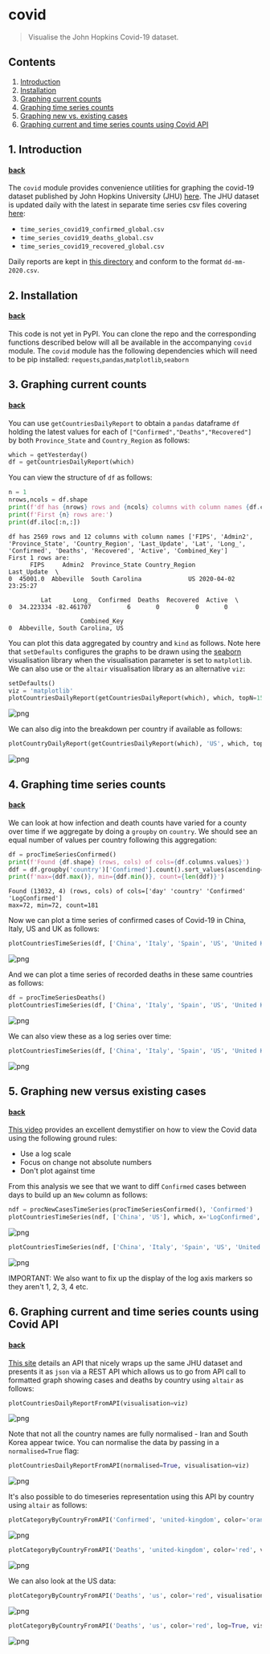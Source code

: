 # covid <a name="top-of-covid-notebook"></a>
> Visualise the John Hopkins Covid-19 dataset.


## Contents
1. [Introduction](#covid-intro)
2. [Installation](#covid-install)
3. [Graphing current counts](#covid-current)
4. [Graphing time series counts](#covid-timeseries)
5. [Graphing new vs. existing cases](#covid-newexisting)
5. [Graphing current and time series counts using Covid API](#covid-api)

## 1. Introduction <a name="covid-intro"></a>
#### [back](#top-of-covid-notebook)

The `covid` module provides convenience utilities for graphing the covid-19 dataset published by John Hopkins University (JHU) [here](https://github.com/CSSEGISandData/COVID-19).  The JHU dataset is updated daily with the latest in separate time series csv files covering [here](https://github.com/CSSEGISandData/COVID-19/tree/master/csse_covid_19_data/csse_covid_19_time_series):
* `time_series_covid19_confirmed_global.csv`
* `time_series_covid19_deaths_global.csv`
* `time_series_covid19_recovered_global.csv`

Daily reports are kept in [this directory](https://github.com/CSSEGISandData/COVID-19/blob/master/csse_covid_19_data/csse_covid_19_daily_reports) and conform to the format `dd-mm-2020.csv`.

## 2. Installation <a name="covid-install"></a>
#### [back](#top-of-covid-notebook)

This code is not yet in PyPI.  You can clone the repo and the corresponding functions described below will all be available in the accompanying `covid` module.  The `covid` module has the following dependencies which will need to be pip installed: `requests`,`pandas`,`matplotlib`,`seaborn`

## 3. Graphing current counts <a name="covid-current"></a>
#### [back](#top-of-covid-notebook)

You can use `getCountriesDailyReport` to obtain a `pandas` dataframe `df` holding the latest values for each of `["Confirmed","Deaths","Recovered"]` by both `Province_State` and `Country_Region` as follows:

```python
which = getYesterday()
df = getCountriesDailyReport(which)
```

You can view the structure of `df` as follows:

```python
n = 1
nrows,ncols = df.shape
print(f'df has {nrows} rows and {ncols} columns with column names {df.columns.to_list()}')
print(f'First {n} rows are:')
print(df.iloc[:n,:])
```

    df has 2569 rows and 12 columns with column names ['FIPS', 'Admin2', 'Province_State', 'Country_Region', 'Last_Update', 'Lat', 'Long_', 'Confirmed', 'Deaths', 'Recovered', 'Active', 'Combined_Key']
    First 1 rows are:
          FIPS     Admin2  Province_State Country_Region         Last_Update  \
    0  45001.0  Abbeville  South Carolina             US 2020-04-02 23:25:27   
    
             Lat      Long_  Confirmed  Deaths  Recovered  Active  \
    0  34.223334 -82.461707          6       0          0       0   
    
                        Combined_Key  
    0  Abbeville, South Carolina, US  


You can plot this data aggregated by country and `kind` as follows.  Note here that `setDefaults` configures the graphs to be drawn using the [seaborn](https://seaborn.pydata.org/introduction.html) visualisation library when the visualisation parameter is set to `matplotlib`.  We can also use or the `altair` visualisation library as an alternative `viz`:

```python
setDefaults()
viz = 'matplotlib'
plotCountriesDailyReport(getCountriesDailyReport(which), which, topN=15, color='red', kind='Deaths',visualisation=viz)
```


![png](docs/images/output_11_0.png)


We can also dig into the breakdown per country if available as follows:

```python
plotCountryDailyReport(getCountriesDailyReport(which), 'US', which, topN=15, color='red', kind='Deaths', visualisation=viz)
```


![png](docs/images/output_13_0.png)


## 4. Graphing time series counts <a name="covid-timeseries"></a>
#### [back](#top-of-covid-notebook)

We can look at how infection and death counts have varied for a county over time if we aggregate by doing a `groupby` on `country`.  We should see an equal number of values per country following this aggregation:  

```python
df = procTimeSeriesConfirmed()
print(f'Found {df.shape} (rows, cols) of cols={df.columns.values}')
ddf = df.groupby('country')['Confirmed'].count().sort_values(ascending=True)
print(f'max={ddf.max()}, min={ddf.min()}, count={len(ddf)}')
```

    Found (13032, 4) (rows, cols) of cols=['day' 'country' 'Confirmed' 'LogConfirmed']
    max=72, min=72, count=181


Now we can plot a time series of confirmed cases of Covid-19 in China, Italy, US and UK as follows:

```python
plotCountriesTimeSeries(df, ['China', 'Italy', 'Spain', 'US', 'United Kingdom'], which, x='day', y='Confirmed', visualisation=viz)
```


![png](docs/images/output_18_0.png)


And we can plot a time series of recorded deaths in these same countries as follows:

```python
df = procTimeSeriesDeaths()
plotCountriesTimeSeries(df, ['China', 'Italy', 'Spain', 'US', 'United Kingdom'], which, x='day', y='Deaths', visualisation=viz)
```


![png](docs/images/output_20_0.png)


We can also view these as a log series over time:

```python
plotCountriesTimeSeries(df, ['China', 'Italy', 'Spain', 'US', 'United Kingdom'], which, x='day', y='LogDeaths', visualisation=viz)
```


![png](docs/images/output_22_0.png)


## 5. Graphing new versus existing cases<a name="covid-newexsiting"></a>
#### [back](#top-of-covid-notebook)

[This video](https://youtu.be/54XLXg4fYsc) provides an excellent demystifier on how to view the Covid data using the following ground rules:
* Use a log scale
* Focus on change not absolute numbers
* Don't plot against time

From this analysis we see that we want to diff `Confirmed` cases between days to build up an `New` column as follows:

```python
ndf = procNewCasesTimeSeries(procTimeSeriesConfirmed(), 'Confirmed')
plotCountriesTimeSeries(ndf, ['China', 'US'], which, x='LogConfirmed', y='LogNew', visualisation=viz)
```


![png](docs/images/output_25_0.png)


```python
plotCountriesTimeSeries(ndf, ['China', 'Italy', 'Spain', 'US', 'United Kingdom'], which, x='LogConfirmed', y='LogNew', visualisation=viz)
```


![png](docs/images/output_26_0.png)


IMPORTANT: We also want to fix up the display of the log axis markers so they aren't 1, 2, 3, 4 etc.

## 6. Graphing current and time series counts using Covid API <a name="covid-api"></a>
#### [back](#top-of-covid-notebook)

[This site](https://covid19api.com/) details an API that nicely wraps up the same JHU dataset and presents it as `json` via a REST API which allows us to go from API call to formatted graph showing cases and deaths by country using `altair` as follows:

```python
plotCountriesDailyReportFromAPI(visualisation=viz)
```


![png](docs/images/output_30_0.png)


Note that not all the country names are fully normalised - Iran and South Korea appear twice.  You can normalise the data by passing in a `normalised=True` flag:

```python
plotCountriesDailyReportFromAPI(normalised=True, visualisation=viz)
```


![png](docs/images/output_32_0.png)


It's also possible to do timeseries representation using this API by country using `altair` as follows:

```python
plotCategoryByCountryFromAPI('Confirmed', 'united-kingdom', color='orange', visualisation=viz)
```


![png](docs/images/output_34_0.png)


```python
plotCategoryByCountryFromAPI('Deaths', 'united-kingdom', color='red', visualisation=viz)
```


![png](docs/images/output_35_0.png)


We can also look at the US data:

```python
plotCategoryByCountryFromAPI('Deaths', 'us', color='red', visualisation=viz)
```


![png](docs/images/output_37_0.png)


```python
plotCategoryByCountryFromAPI('Deaths', 'us', color='red', log=True, visualisation=viz)
```


![png](docs/images/output_38_0.png)

